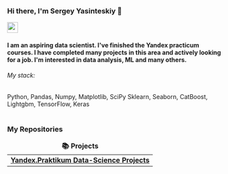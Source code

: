 ### Hi there, I'm Sergey Yasinteskiy 👋

<p> <a href="https://www.linkedin.com/in/sergey-yasinetskiy-88b2ba256/"><img src="https://img.shields.io/badge/linkedin-%230077B5.svg?&style=for-the-badge&logo=linkedin&logoColor=white" height=25></a> </p>

#### I am an aspiring data scientist. I've finished the Yandex practicum courses. I have completed many projects in this area and actively looking for a job. I'm interested in data analysis, ML and many others.

###### My stack: 
Python, Pandas, Numpy, Matplotlib, SciPy Sklearn, Seaborn, CatBoost, Lightgbm, TensorFlow, Keras
<br><br>

<h3>My Repositories</h3>

<table width=100%>
  <thead align="center">
    <tr border: none;>
      <td><b>📚 Projects</b></td>
    </tr>
  </thead>
  <tbody>

<tr>
      <td><a href="https://github.com/SergeyYasinetskiy/YandexPracticum"><b>Yandex.Praktikum Data-Science Projects</b></a></td>

</tr>   

  </tbody>
</table>

